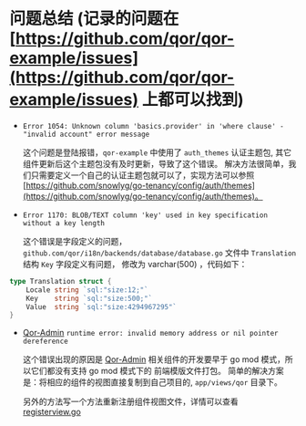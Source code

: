 # 问题总结 (记录的问题在 [https://github.com/qor/qor-example/issues](https://github.com/qor/qor-example/issues) 上都可以找到)

- `Error 1054: Unknown column 'basics.provider' in 'where clause' - "invalid account" error message`
    
    这个问题是登陆报错，`qor-example` 中使用了 `auth_themes` 认证主题包, 其它组件更新后这个主题包没有及时更新，导致了这个错误。
    解决方法很简单，我们只需要定义一个自己的认证主题包就可以了，实现方法可以参照 [https://github.com/snowlyg/go-tenancy/config/auth/themes](https://github.com/snowlyg/go-tenancy/config/auth/themes)。


- `Error 1170: BLOB/TEXT column 'key' used in key specification without a key length`
    
    这个错误是字段定义的问题，`github.com/qor/i18n/backends/database/database.go` 文件中 `Translation` 结构 `Key` 字段定义有问题，
    修改为 varchar(500) ，代码如下：
    
    
```go
type Translation struct {
    Locale string `sql:"size:12;"`
    Key    string `sql:"size:500;"`
    Value  string `sql:"size:4294967295"`
}
```

- [Qor-Admin](https://github.com/qor/admin)  `runtime error: invalid memory address or nil pointer dereference` 
    
    这个错误出现的原因是 [Qor-Admin](https://github.com/qor/admin) 相关组件的开发要早于 go mod 模式，所以它们都没有支持 go mod 模式下的
    前端模版文件打包。
    简单的解决方案是：将相应的组件的视图直接复制到自己项目的, `app/views/qor` 目录下。
    
    另外的方法写一个方法重新注册组件视图文件，详情可以查看 [registerview.go](utils/registerviews/registerview.go)

    
    
    
  